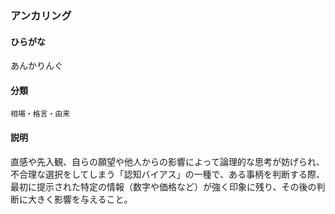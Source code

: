 <div style="display:none;">

## [あ行](securities-terms?id=あ行)

</div>

### アンカリング

#### ひらがな

あんかりんぐ

#### 分類

`相場・格言・由来`

#### 説明

直感や先入観、自らの願望や他人からの影響によって論理的な思考が妨げられ、不合理な選択をしてしまう「認知バイアス」の一種で、ある事柄を判断する際、最初に提示された特定の情報（数字や価格など）が強く印象に残り、その後の判断に大きく影響を与えること。

<div style="display:none;">

## [か行](securities-terms?id=か行)
## [さ行](securities-terms?id=さ行)
## [た行](securities-terms?id=た行)
## [な行](securities-terms?id=な行)
## [は行](securities-terms?id=は行)
## [ま行](securities-terms?id=ま行)
## [や行](securities-terms?id=や行)
## [ら行](securities-terms?id=ら行)
## [わ行](securities-terms?id=わ行)
## [英数字・記号](securities-terms?id=英数字・記号)

</div>

